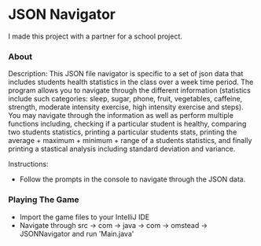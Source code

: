 # JSON Navigator


I made this project with a partner for a school project.

### About




Description: This JSON file navigator is specific to a set of json data that includes students health statistics in the class over a week time period. The
program allows you to navigate through the different information (statistics include such categories: sleep, sugar, phone, fruit, vegetables, caffeine,
strength, moderate intensity exercise, high intensity exercise and steps). You may navigate through the information as well as perform multiple functions
including, checking if a particular student is healthy, comparing two students statistics, printing a particular students stats, printing the average +
maximum + minimum + range of a students statistics, and finally printing a stastical analysis including standard deviation and variance.

Instructions:
- Follow the prompts in the console to navigate through the JSON data.

### Playing The Game
- Import the game files to your IntelliJ IDE
- Navigate through src -> com -> java -> com -> omstead -> JSONNavigator and run 'Main.java'
